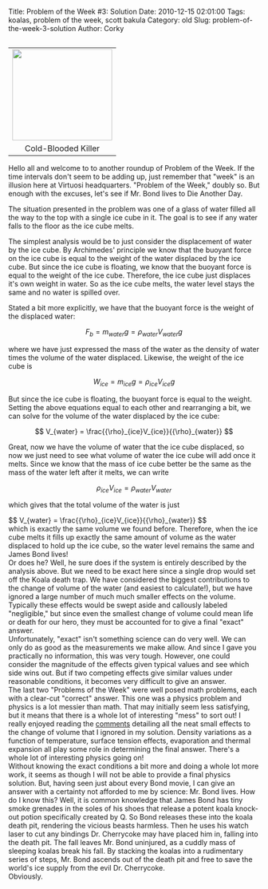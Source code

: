 Title: Problem of the Week #3: Solution
Date: 2010-12-15 02:01:00
Tags: koalas, problem of the week, scott bakula
Category: old
Slug: problem-of-the-week-3-solution
Author: Corky

<table cellpadding="0" cellspacing="0" class="tr-caption-container" style="float: left; margin-right: 1em; text-align: left;"><tbody><tr><td style="text-align: center;"><a href="http://4.bp.blogspot.com/_fa6AZDCsHnY/TPnT0ucqSUI/AAAAAAAAAHk/kOFxbYCSx1g/s1600/koala.jpg" imageanchor="1" style="clear: left; margin-bottom: 1em; margin-left: auto; margin-right: auto;"><img border="0" height="183" src="http://4.bp.blogspot.com/_fa6AZDCsHnY/TPnT0ucqSUI/AAAAAAAAAHk/kOFxbYCSx1g/s200/koala.jpg" width="200" /></a></td></tr><tr><td class="tr-caption" style="text-align: center;">Cold-Blooded Killer</td></tr></tbody></table>Hello all and welcome to to another roundup of Problem of the Week.  If the time intervals don't seem to be adding up, just remember that "week" is an illusion here at Virtuosi headquarters.  "Problem of the Week," doubly so.  But enough with the excuses, let's see if Mr. Bond lives to Die Another Day. 

The situation presented in the problem was one of a glass of water filled all the way to the top with a single ice cube in it.  The goal is to see if any water falls to the floor as the ice cube melts.

<a name='more'></a>
The simplest analysis would be to just consider the displacement of water by the ice cube.  By Archimedes' principle we know that the buoyant force on the ice cube is equal to the weight of the water displaced by the ice cube.  But since the ice cube is floating, we know that the buoyant force is equal to the weight of the ice cube.  Therefore, the ice cube just displaces it's own weight in water.  So as the ice cube melts, the water level stays the same and no water is spilled over.

Stated a bit more explicitly, we have that the buoyant force is the weight of the displaced water:

$$ F_b = m_{water}g = {\rho}_{water}V_{water}g $$

where we have just expressed the mass of the water as the density of water times the volume of the water displaced.  Likewise, the weight of the ice cube is

$$ W_{ice} = m_{ice}g = {\rho}_{ice}V_{ice}g $$

But since the ice cube is floating, the buoyant force is equal to the weight.  Setting the above equations equal to each other and rearranging a bit, we can solve for the volume of the water displaced by the ice cube:

$$ V_{water} = \frac{{\rho}_{ice}V_{ice}}{{\rho}_{water}} $$

Great, now we have the volume of water that the ice cube displaced, so now we just need to see what volume of water the ice cube will add once it melts.  Since we know that the mass of ice cube better be the same as the mass of the water left after it melts, we can write

$$ {\rho}_{ice}V_{ice} = {\rho}_{water}V_{water} $$

which gives that the total volume of the water  is just


<div style="margin-bottom: 0px; margin-left: 0px; margin-right: 0px; margin-top: 0px;">$$ V_{water} = \frac{{\rho}_{ice}V_{ice}}{{\rho}_{water}} $$</div><div>
</div><div>which is exactly the same volume we found before.  Therefore, when the ice cube melts it fills up exactly the same amount of volume as the water displaced to hold up the ice cube, so the water level remains the same and James Bond lives!</div><div>
</div><div>Or does he?  Well, he sure does if the system is entirely described by the analysis above.  But we need to be exact here since a single drop would set off the Koala death trap.  We have considered the biggest contributions to the change of volume of the water (and easiest to calculate!), but we have ignored a large number of much much smaller effects on the volume.  Typically these effects would be swept aside and callously labeled "negligible," but since even the smallest change of volume could mean life or death for our hero, they must be accounted for to give a final "exact" answer.  </div><div>
</div><div>Unfortunately, "exact" isn't something science can do very well.  We can only do as good as the measurements we make allow.  And since I gave you practically no information, this was very tough.  However, one could consider the magnitude of the effects given typical values and see which side wins out.  But if two competing effects give similar values under reasonable conditions, it becomes very difficult to give an answer.  </div><div>
</div><div>The last two "Problems of the Week" were well posed math problems, each with a clear-cut "correct" answer.  This one was a physics problem and physics is a lot messier than math.  That may initially seem less satisfying, but it means that there is a whole lot of interesting "mess" to sort out!  I really enjoyed reading the <a href="http://thevirtuosi.blogspot.com/2010/11/problem-of-week-3.html#more">comments</a> detailing all the neat small effects to the change of volume that I ignored in my solution.  Density variations as a function of temperature, surface tension effects, evaporation and thermal expansion all play some role in determining the final answer.   There's a whole lot of interesting physics going on!  </div><div>
</div><div>Without knowing the exact conditions a bit more and doing a whole lot more work, it seems as though I will not be able to provide a final physics solution.  But, having seen just about every Bond movie, I can give an answer with a certainty not afforded to me by science:  Mr. Bond lives.  How do I know this?  Well, it is common knowledge that James Bond has tiny smoke grenades in the soles of his shoes that release a potent koala knock-out potion specifically created by Q.  So Bond releases these into the koala death pit, rendering the vicious beasts harmless.  Then he uses his watch laser to cut any bindings Dr. Cherrycoke may have placed him in, falling into the death pit.  The fall leaves Mr. Bond uninjured, as a cuddly mass of sleeping koalas break his fall.  By stacking the koalas into a rudimentary series of steps, Mr. Bond ascends out of the death pit and free to save the world's ice supply from the evil Dr. Cherrycoke.       </div><div>
</div><div>Obviously.</div>
